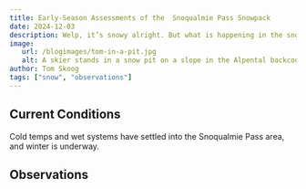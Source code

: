 ```yaml
---
title: Early-Season Assessments of the  Snoqualmie Pass Snowpack
date: 2024-12-03
description: Welp, it’s snowy alright. But what is happening in the snowpack and how will this affect back country travelers in the 2024-2025 season?
image:
   url: /blogimages/tom-in-a-pit.jpg
   alt: A skier stands in a snow pit on a slope in the Alpental backcountry, near Snoqualmie Pass, Washington.
author: Tom Skoog
tags: ["snow", "observations"]
---
```


## Current Conditions
Cold temps and wet systems have settled into the Snoqualmie Pass area, and winter is underway.

## Observations

